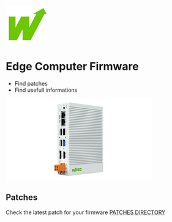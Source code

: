 <p align="left">
<img src="images/wago.png"
     alt="wago logo"
     title="wago logo"/>
</p>

# Edge Computer Firmware
- Find patches
- Find usefull informations

</p>
<p align="left">
<img src="images/Edge-PC.jpg" alt="Edge-PC" title="Edge-PC"/>
</p>

## Patches
 Check the latest patch for your firmware [PATCHES DIRECTORY](patches)

